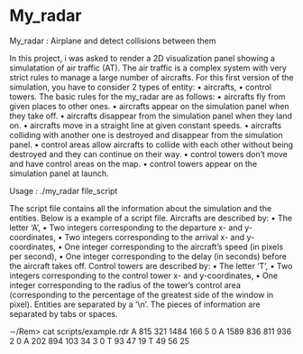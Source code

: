 # My_radar
My_radar : Airplane and detect collisions between them

In this project, i was asked to render a 2D visualization panel showing a simulatation of air traffic (AT).
The air traffic is a complex system with very strict rules to manage a large number of aircrafts.
For this first version of the simulation, you have to consider 2 types of entity:
• aircrafts,
• control towers.
The basic rules for the my_radar are as follows:
• aircrafts fly from given places to other ones.
• aircrafts appear on the simulation panel when they take off.
• aircrafts disappear from the simulation panel when they land on.
• aircrafts move in a straight line at given constant speeds.
• aircrafts colliding with another one is destroyed and disappear from the simulation panel.
• control areas allow aircrafts to collide with each other without being destroyed and they can continue
on their way.
• control towers don’t move and have control areas on the map.
• control towers appear on the simulation panel at launch.

Usage : 
./my_radar file_script

The script file contains all the information about the simulation and the entities.
Below is a example of a script file.
Aircrafts are described by:
• The letter ‘A’,
• Two integers corresponding to the departure x- and y-coordinates,
• Two integers corresponding to the arrival x- and y-coordinates,
• One integer corresponding to the aircraft’s speed (in pixels per second),
• One integer corresponding to the delay (in seconds) before the aircraft takes off.
Control towers are described by:
• The letter ‘T’,
• Two integers corresponding to the control tower x- and y-coordinates,
• One integer corresponding to the radius of the tower’s control area (corresponding to the percentage
of the greatest side of the window in pixel).
Entities are separated by a ‘\n’.
The pieces of information are separated by tabs or spaces.

∼/Rem> cat scripts/example.rdr
A 815 321 1484 166 5 0
A 1589 836 811 936 2 0
A 202 894 103 34 3 0
T 93 47 19
T 49 56 25


